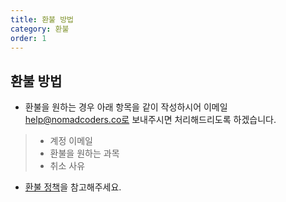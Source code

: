 ```yaml
---
title: 환불 방법
category: 환불
order: 1
---
```


## 환불 방법

- 환불을 원하는 경우 아래 항목을 같이 작성하시어 이메일 help@nomadcoders.co로 보내주시면 처리해드리도록 하겠습니다.
> - 계정 이메일
> - 환불을 원하는 과목
> - 취소 사유
- [환불 정책](https://nomadcoders.co/faq/payment/refund-policy)을 참고해주세요.

